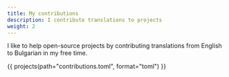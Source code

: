 ```yaml
---
title: My contributions
description: I contribute translations to projects
weight: 2
---
```


I like to help open-source projects by contributing translations from English to Bulgarian in my free time.

{{ projects(path="contributions.toml", format="toml") }}
